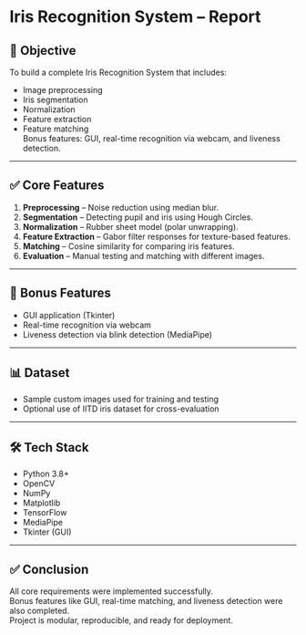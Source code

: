 # Iris Recognition System – Report

## 📌 Objective
To build a complete Iris Recognition System that includes:
- Image preprocessing
- Iris segmentation
- Normalization
- Feature extraction
- Feature matching  
Bonus features: GUI, real-time recognition via webcam, and liveness detection.

---

## ✅ Core Features

1. **Preprocessing** – Noise reduction using median blur.
2. **Segmentation** – Detecting pupil and iris using Hough Circles.
3. **Normalization** – Rubber sheet model (polar unwrapping).
4. **Feature Extraction** – Gabor filter responses for texture-based features.
5. **Matching** – Cosine similarity for comparing iris features.
6. **Evaluation** – Manual testing and matching with different images.

---

## 🎁 Bonus Features

- GUI application (Tkinter)
- Real-time recognition via webcam
- Liveness detection via blink detection (MediaPipe)

---

## 📊 Dataset

- Sample custom images used for training and testing
- Optional use of IITD iris dataset for cross-evaluation

---

## 🛠️ Tech Stack

- Python 3.8+
- OpenCV
- NumPy
- Matplotlib
- TensorFlow
- MediaPipe
- Tkinter (GUI)

---

## ✅ Conclusion

All core requirements were implemented successfully.  
Bonus features like GUI, real-time matching, and liveness detection were also completed.  
Project is modular, reproducible, and ready for deployment.
